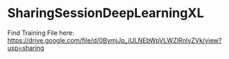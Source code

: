 # SharingSessionDeepLearningXL

Find Training File here:
https://drive.google.com/file/d/0BymjJp_jULNEbWpVLWZlRnlvZVk/view?usp=sharing
